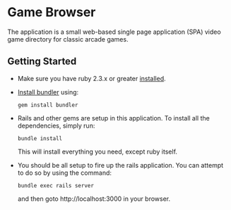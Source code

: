 # Game Browser
The application is a small web-based single page application (SPA) video game directory for classic arcade games.  

## Getting Started
* Make sure you have ruby 2.3.x or greater [installed]( https://www.ruby-lang.org/en/documentation/installation).
* [Install bundler](https://bundler.io/) using:

	```gem install bundler```

* Rails and other gems are setup in this application.  To install all the dependencies, simply run:

	```bundle install```

	This will install everything you need, except ruby itself.  

* You should be all setup to fire up the rails application.  You can attempt to do so by using the command:

	```bundle exec rails server ```

	and then goto http://localhost:3000 in your browser.
